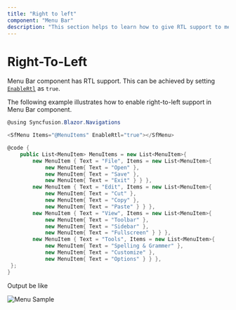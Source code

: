 ```yaml
---
title: "Right to left"
component: "Menu Bar"
description: "This section helps to learn how to give RTL support to menu bar component."
---
```


# Right-To-Left

Menu Bar component has RTL support. This can be achieved by setting [`EnableRtl`](https://help.syncfusion.com/cr/blazor/Syncfusion.Blazor.Navigations.SfMenu.html#Syncfusion_Blazor_Navigations_SfMenu_EnableRtl) as `true`.

The following example illustrates how to enable right-to-left support in Menu Bar component.

```csharp
@using Syncfusion.Blazor.Navigations

<SfMenu Items="@MenuItems" EnableRtl="true"></SfMenu>

@code {
    public List<MenuItem> MenuItems = new List<MenuItem>{
        new MenuItem { Text = "File", Items = new List<MenuItem>{
            new MenuItem{ Text = "Open" },
            new MenuItem{ Text = "Save" },
            new MenuItem{ Text = "Exit" } } },
        new MenuItem { Text = "Edit", Items = new List<MenuItem>{
            new MenuItem{ Text = "Cut" },
            new MenuItem{ Text = "Copy" },
            new MenuItem{ Text = "Paste" } } },
        new MenuItem { Text = "View", Items = new List<MenuItem>{
            new MenuItem{ Text = "Toolbar" },
            new MenuItem{ Text = "Sidebar" },
            new MenuItem{ Text = "Fullscreen" } } },
        new MenuItem { Text = "Tools", Items = new List<MenuItem>{
            new MenuItem{ Text = "Spelling & Grammer" },
            new MenuItem{ Text = "Customize" },
            new MenuItem{ Text = "Options" } } },
 };
}

```

Output be like

![Menu Sample](./../images/rtl.png)